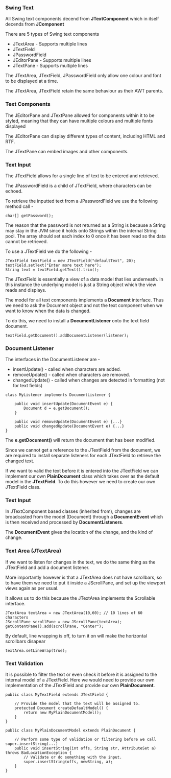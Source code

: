 ### Swing Text

All Swing text components decend from **JTextComponent** which in itself decends from **JComponent**

There are 5 types of Swing text components

- JTextArea - Supports multiple lines
- JTextField 
- JPasswordField
- JEditorPane - Supports multiple lines
- JTextPane - Supports multiple lines

The JTextArea, JTextField, JPasswordField only allow one colour and font to be displayed at a time.

The JTextArea, JTextField retain the same behaviour as their AWT parents.

### Text Components

The JEditorPane and JTextPane allowed for components within it to be styled, meaning that they can have multiple colours and multiple fonts displayed

The JEditorPane can display different types of content, including HTML and RTF.

The JTextPane can embed images and other components.

### Text Input

The JTextField allows for a single line of text to be entered and retrieved.

The JPasswordField is a child of JTextField, where characters can be echoed.

To retrieve the inputted text from a JPasswordField we use the following method call -

```
char[] getPassword();
```

The reason that the password is not returned as a String is because a String may stay in the JVM since it holds onto Strings within the internal String pool. The array should set each index to 0 once it has been read so the data cannot be retrieved.

To use a JTextField we do the following -

```
JTextField textField = new JTextField("defaultText", 20);
textField.setText("Enter more text here");
String text = textField.getText().trim();
```

The JTextField is essentially a view of a data model that lies underneath. In this instance the underlying model is just a String object which the view reads and displays.

The model for all text components implements a **Document** interface. Thus we need to ask the Document object and not the text component when we want to know when the data is changed.

To do this, we need to install a **DocumentListener** onto the text field document.

```
textField.getDocument().addDocumentListener(listener);
```

### Document Listener

The interfaces in the DocumentListener are -

- insertUpdate() - called when characters are added.
- removeUpdate() - called when characters are removed.
- changedUpdate() - called when changes are detected in formatting (not for text fields)

```
class MyListener implements DocumentListener {
	
	public void insertUpdate(DocumentEvent e) {
		Document d = e.getDocument();
	}

	public void removeUpdate(DocumentEvent e) {...}
	public void changedUpdate(DocumentEvent e) {...}
}
```

The **e.getDocument()** will return the document that has been modified.

Since we cannot get a reference to the JTextField from the document, we are required to install separate listeners for each JTextField to retrieve the changed text.

If we want to valid the text before it is entered into the JTextField we can implement our own **PlainDocument** class which takes over as the default model in the **JTextField**. To do this however we need to create our own JTextField class.

### Text Input

In JTextComponent based classes (inherited from), changes are broadcasted from the model (Document) through a **DocumentEvent** which is then received and processed by **DocumentListeners**.

The **DocumentEvent** gives the location of the change, and the kind of change.

### Text Area (JTextArea)

If we want to listen for changes in the text, we do the same thing as the JTextField and add a document listener.

More importantly however is that a JTextArea does not have scrollbars, so to have them we need to put it inside a JScrollPane, and set up the viewport views again as per usual.

It allows us to do this because the JTextArea implements the Scrollable interface.

```
JTextArea textArea = new JTextArea(10,60); // 10 lines of 60 characters
JScrollPane scrollPane = new JScrollPane(textArea);
getContentPane().add(scrollPane, "Center");
```

By default, line wrapping is off, to turn it on will make the horizontal scrollbars disapear

```
textArea.setLineWrap(true);
```

### Text Validation

It is possible to filter the text or even check it before it is assigned to the internal model of a JTextField. Here we would need to provide our own implementation of the JTextField and provide our own **PlainDocument**.

```
public class MyTextField extends JTextField {
	
	// Provide the model that the text will be assigned to.
	protected Document createDefaultModel() {
		return new MyPlainDocumentModel();
	}
}

public class MyPlainDocumentModel extends PlainDocument {
	
	// Perform some type of validation or filtering before we call super.insertString(...)
	public void insertString(int offs, String str, AttributeSet a) throws BadLocationException {
		// Validate or do something with the input.
		super.insertString(offs, newString, a);
	}
}
```